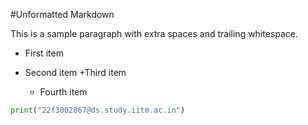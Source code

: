 #Unformatted Markdown

This is a sample paragraph with extra spaces and trailing whitespace.

- First item
- Second item
  +Third item


    *    Fourth item

```py
print("22f3002867@ds.study.iitm.ac.in")

```
